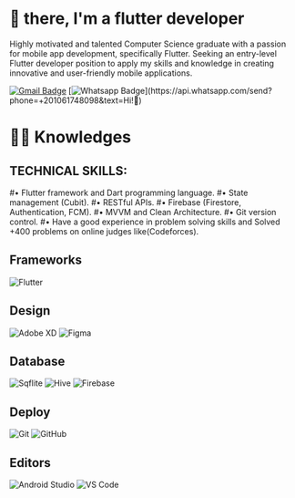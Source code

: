 # 🖖 there, I'm a flutter developer

Highly motivated and talented Computer Science graduate with a passion for mobile app development, specifically Flutter. Seeking
an entry-level Flutter developer position to apply my skills and knowledge in creating innovative and user-friendly mobile
applications.

[![Gmail Badge](https://img.shields.io/badge/-Gmail-c14438?style=flat-square&logo=Gmail&logoColor=white&link=mailto:ahmed.khaled.sayed2000@gmail.com)](mailto:ahmed.khaled.sayed2000@gmail.com)
[![Whatsapp Badge](https://img.shields.io/badge/-Whatsapp-4CA143?style=flat-square&labelColor=4CA143&logo=whatsapp&logoColor=white&link=https://api.whatsapp.com/send?phone=+201061748098&text=Olá!)](https://api.whatsapp.com/send?phone=+201061748098&text=Hi!🖖)

# :man_technologist: Knowledges

## TECHNICAL SKILLS:
#• Flutter framework and Dart programming language.
#• State management (Cubit).
#• RESTful APIs.
#• Firebase (Firestore, Authentication, FCM).
#• MVVM and Clean Architecture.
#• Git version control.
#• Have a good experience in problem solving skills and Solved +400 problems on online judges like(Codeforces).

## Frameworks
![Flutter](https://img.shields.io/badge/-Flutter-blue?style=flat-square&logo=flutter)

## Design
![Adobe XD](http://img.shields.io/badge/-Abode%20XD-fe61f6?style=flat-square&logo=adobe-XD&logoColor=ffffff)
![Figma](http://img.shields.io/badge/-Figma-30333c?style=flat-square&logo=figma&logoColor=ffffff)


## Database
![Sqflite](https://img.shields.io/badge/-MySQL-black?style=flat-square&logo=mysql)
![Hive](https://img.shields.io/badge/-MongoDB-black?style=flat-square&logo=mongodb)
![Firebase](https://img.shields.io/badge/-Firebase-black?style=flat-square&logo=firebase)

## Deploy
![Git](https://img.shields.io/badge/-Git-black?style=flat-square&logo=git)
![GitHub](https://img.shields.io/badge/-GitHub-181717?style=flat-square&logo=github)


## Editors
![Android Studio](https://img.shields.io/badge/-Andriod-Studio-black?style=flat-square&logo=andriod-studio)
![VS Code](http://img.shields.io/badge/-VS%20Code-007ACC?style=flat-square&logo=visual-studio-code)
